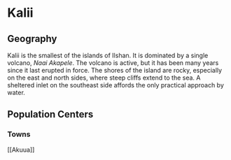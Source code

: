 # Kalii

## Geography

Kalii is the smallest of the islands of Ilshan. It is dominated by a single volcano, _Naai Akapele_. The volcano is active, but it has been many years since it last erupted in force. The shores of the island are rocky, especially on the east and north sides, where steep cliffs extend to the sea. A sheltered inlet on the southeast side affords the only practical approach by water.

## Population Centers

### Towns

[[Akuua]]